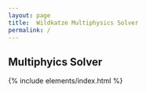 ```yaml
---
layout: page
title:  Wildkatze Multiphysics Solver
permalink: /
---
```


## Multiphyics Solver

{% include  elements/index.html %}
